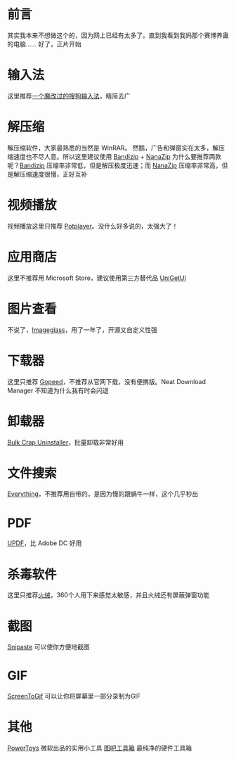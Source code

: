 # 前言
其实我本来不想做这个的，因为网上已经有太多了。直到我看到我妈那个赛博养蛊的电脑……
好了，正片开始
# 输入法
这里推荐[一个魔改过的搜狗输入法](https://www.ghxi.com/sougouinput.html)，精简去广
# 解压缩
解压缩软件，大家最熟悉的当然是 WinRAR。
然鹅，广告和弹窗实在太多，解压缩速度也不尽人意。所以这里建议使用 [Bandizip](https://pan.huang1111.cn/s/A6GeZSB) + [NanaZip](https://github.com/M2Team/NanaZip)
为什么要推荐两款呢？[Bandizip](https://pan.huang1111.cn/s/A6GeZSB) 压缩率非常低，但是解压极度迅速；而 [NanaZip](https://github.com/M2Team/NanaZip) 压缩率非常高，但是解压缩速度很慢，正好互补
# 视频播放
视频播放这里只推荐 [Potplayer](https://potplayer.daum.net/?lang=zh_CN)。没什么好多说的，太强大了！
# 应用商店
这里不推荐用 Microsoft Store，建议使用第三方替代品 [UniGetUI](https://www.marticliment.com/unigetui/)
# 图片查看
不说了，[Imageglass](https://imageglass.xyz/)，用了一年了，开源又自定义性强
# 下载器
这里只推荐 [Gopeed](https://github.com/GopeedLab/gopeed/)，不推荐从官网下载，没有便携版。Neat Download Manager 不知道为什么我有时会闪退
# 卸载器
[Bulk Crap Uninstaller](https://www.bcuninstaller.com/)，批量卸载非常好用
# 文件搜索
[Everything](https://www.voidtools.com/zh-cn/)，不推荐用自带的，是因为慢的跟蜗牛一样，这个几乎秒出
# PDF
[UPDF](https://updf.com/)，比 Adobe DC 好用
# 杀毒软件
这里只推荐[火绒](https://huorong.cn/)，360个人用下来感觉太敏感，并且火绒还有屏蔽弹窗功能
# 截图
[Snipaste](https://snipaste.com/) 可以使你方便地截图
# GIF
[ScreenToGif](http://www.screentogif.com/) 可以让你将屏幕里一部分录制为GIF
# 其他
[PowerToys](https://github.com/microsoft/PowerToys) 微软出品的实用小工具
[图吧工具箱](https://www.tbtool.cn/) 最纯净的硬件工具箱